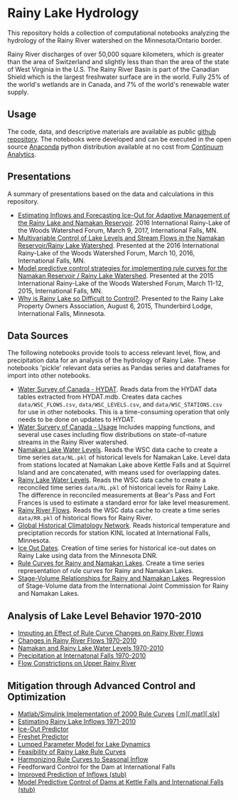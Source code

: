# Rainy Lake Hydrology

This repository holds a collection of computational notebooks analyzing the hydrology of the Rainy River watershed on the Minnesota/Ontario border. 

Rainy River discharges of over 50,000 square kilometers, which is greater than the area of Switzerland and slightly less than than the area of the state of West Virginia in the U.S. The Rainy River Basin is part of the Canadian Shield which is the largest freshwater surface are in the world. Fully 25% of the world's wetlands are in Canada, and 7% of the world's renewable water supply.

## Usage

The code, data, and descriptive materials are available as public [github repository](https://github.com/jckantor/Rainy-Lake-Hydrology). The notebooks were developed and can be executed in the open source [Anaconda](https://www.continuum.io/downloads) python distribution available at no cost from [Continuum Analytics](https://www.continuum.io/).

## Presentations

A summary of presentations based on the data and calculations in this repository. 

* [Estimating Inflows and Forecasting Ice-Out for Adaptive Management of the Rainy Lake and Namakan Reservoir](https://docs.google.com/presentation/d/1Sb2jcpGald0PixVG0X6MljYXRJnRvAKkBgfKyz9ogbE/pub?start=false&loop=false&delayms=3000&slide=id.g161129bc08_1_1909). 2016 International Rainy-Lake of the Woods Watershed Forum, March 9, 2017, International Falls, MN.
* [Multivariable Control of Lake Levels and Stream Flows in the Namakan Reservoir/Rainy Lake Watershed](https://github.com/jckantor/Rainy-Lake-Hydrology/blob/master/presentations/Watershed%20Forum%202016/Watershed_Forum_2016_Slides.pdf). Presented at the 2016 International Rainy-Lake of the Woods Watershed Forum, March 10, 2016, International Falls, MN.
* [Model predictive control strategies for implementing rule curves for the Namakan Reservoir / Rainy Lake Watershed](https://github.com/jckantor/Rainy-Lake-Hydrology/blob/master/presentations/Watershed%20Forum%202015/Watershed_Forum_2015_Slides.pdf). Presented at the 2015 International Rainy-Lake of the Woods Watershed Forum, March 11-12, 2015, International Falls, MN.
* [Why is Rainy Lake so Difficult to Control?](https://github.com/jckantor/Rainy-Lake-Hydrology/blob/master/presentations/RLPOA%20Open%20House%202015%20Fort%20Frances/RLPOA_Open_House_2015_Slides.pdf). Presented to the Rainy Lake Property Owners Association, August 6, 2015, Thunderbird Lodge, International Falls, Minnesota.

## Data Sources

The following notebooks provide tools to access relevant level, flow, and precipitation data for an analysis of the hydrology of Rainy Lake. These notebooks 'pickle' relevant data series as Pandas series and dataframes for import into other notebooks.

* [Water Survey of Canada - HYDAT](http://nbviewer.jupyter.org/github/jckantor/Rainy-Lake-Hydrology/blob/master/notebooks/Water_Survey_of_Canada_HYDAT.ipynb). Reads data from the HYDAT data tables extracted from HYDAT.mdb. Creates data caches `data/WSC_FLOWS.csv`, `data/WSC_LEVELS.csv`, and `data/WSC_STATIONS.csv` for use in other notebooks. This is a time-consuming operation that only needs to be done on updates to HYDAT.
* [Water Survery of Canada - Usage](http://nbviewer.jupyter.org/github/jckantor/Rainy-Lake-Hydrology/blob/master/notebooks/Water_Survey_of_Canada_Usage.ipynb) Includes mapping functions, and several use cases including flow distributions on state-of-nature streams in the Rainy River watershed.
* [Namakan Lake Water Levels](http://nbviewer.jupyter.org/github/jckantor/Rainy-Lake-Hydrology/blob/master/notebooks/Namakan_Lake_Water_Levels.ipynb). Reads the WSC data cache to create a time series `data/NL.pkl` of historical levels for Namakan Lake. Level data from stations located at Namakan Lake above Kettle Falls and at Squirrel Island and are concatenated, with means used for overlapping dates.
* [Rainy Lake Water Levels](http://nbviewer.jupyter.org/github/jckantor/Rainy-Lake-Hydrology/blob/master/notebooks/Rainy_Lake_Water_Levels.ipynb). Reads the WSC data cache to create a reconciled time series `data/RL.pkl` of historical levels for Rainy Lake.  The difference in reconciled measurements at Bear's Pass and Fort Frances is used to estimate a standard error for lake level measurement.
* [Rainy River Flows](http://nbviewer.jupyter.org/github/jckantor/Rainy-Lake-Hydrology/blob/master/notebooks/Rainy_River_Flows.ipynb). Reads the WSC data cache to create a time series `data/RR.pkl` of historical flows for Rainy River.  
* [Global Historical Climatology Network](http://nbviewer.jupyter.org/github/jckantor/Rainy-Lake-Hydrology/blob/master/notebooks/Global_Historical_Climatology_Network.ipynb). Reads historical temperature and preciptation records for station KINL located at International Falls, Minnesota.
* [Ice Out Dates](http://nbviewer.jupyter.org/github/jckantor/Rainy-Lake-Hydrology/blob/master/notebooks/Ice_Out_Dates.ipynb). Creation of time series for historical ice-out dates on Rainy Lake using data from the Minnesota DNR.
* [Rule Curves for Rainy and Namakan Lakes](http://nbviewer.jupyter.org/github/jckantor/Rainy-Lake-Hydrology/blob/master/notebooks/Rule_Curves_for_Rainy_and_Namakan_Lakes.ipynb). Create a time series representation of rule curves for Rainy and Namakan Lakes.
* [Stage-Volume Relationships for Rainy and Namakan Lakes](http://nbviewer.jupyter.org/github/jckantor/Rainy-Lake-Hydrology/blob/master/notebooks/Stage-Volume_Relationships.ipynb). Regression of Stage-Volume data from the International Joint Commission for Rainy and Namakan Lakes.

## Analysis of Lake Level Behavior 1970-2010

* [Imputing an Effect of Rule Curve Changes on Rainy River Flows](http://nbviewer.jupyter.org/github/jckantor/Rainy-Lake-Hydrology/blob/master/notebooks/Imputing_an_Effect_of_Rule_Curve_Changes_on_Rainy_River_Flows.ipynb)
* [Changes in Rainy River Flows 1970-2010](http://nbviewer.jupyter.org/github/jckantor/Rainy-Lake-Hydrology/blob/master/notebooks/Changes_in_Rainy_River_Flows_1970-2010.ipynb)
* [Namakan and Rainy Lake Water Levels 1970-2010](http://nbviewer.jupyter.org/github/jckantor/Rainy-Lake-Hydrology/blob/master/notebooks/Namakan_and_Rainy_Lake_Water_Levels_1970-2010.ipynb)
* [Precipitation at Internatonal Falls 1970-2010](http://nbviewer.jupyter.org/github/jckantor/Rainy-Lake-Hydrology/blob/master/notebooks/Precipitation_at_International_Falls_1970-2010.ipynb)
* [Flow Constrictions on Upper Rainy River](http://nbviewer.jupyter.org/github/jckantor/Rainy-Lake-Hydrology/blob/master/notebooks/Flow_Constrictions_on_Upper_Rainy_River.ipynb)

## Mitigation through Advanced Control and Optimization ###

* [Matlab/Simulink Implementation of 2000 Rule Curves](http://nbviewer.jupyter.org/github/jckantor/Rainy-Lake-Hydrology/blob/master/matlab/Rainy_Lake_Simulation_Model.pdf) [[.m](https://github.com/jckantor/Rainy-Lake-Hydrology/blob/master/Rainy_Lake_Simulation_Model_Script.m)][[.mat](http://jckantor.github.io/Rainy-Lake-Hydrology/pdf/Rainy)][[.slx](https://github.com/jckantor/Rainy-Lake-Hydrology/blob/master/Rainy_Lake_Simulation_Model.slx)]
* [Estimating Rainy Lake Inflows 1971-2010](http://nbviewer.jupyter.org/github/jckantor/Rainy-Lake-Hydrology/blob/master/notebooks/Estimating_Rainy_Lake_Inflows_1971-2010.ipynb)
* [Ice-Out Predictor](http://nbviewer.jupyter.org/github/jckantor/Rainy-Lake-Hydrology/blob/master/notebooks/Ice_Out_Predictor_for_Rainy_Lake.ipynb)
* [Freshet Predictor](http://nbviewer.jupyter.org/github/jckantor/Rainy-Lake-Hydrology/blob/master/notebooks/Freshet_Predictor_for_Rainy_Lake.ipynb)
* [Lumped Parameter Model for Lake Dynamics](http://nbviewer.jupyter.org/github/jckantor/Rainy-Lake-Hydrology/blob/master/notebooks/Lumped_Parameter_Model_for_Lake_Dynamics.ipynb)
* [Feasibility of Rainy Lake Rule Curves](http://nbviewer.jupyter.org/github/jckantor/Rainy-Lake-Hydrology/blob/master/notebooks/Feasibility_of_Rainy_Lake_Rule_Curves.ipynb)
* [Harmonizing Rule Curves to Seasonal Inflow](http://nbviewer.jupyter.org/github/jckantor/Rainy-Lake-Hydrology/blob/master/notebooks/Harmonizing_Rule_Curves_to_Seasonal_Inflows.ipynb)
* Feedforward Control for the Dam at International Falls
* [Improved Prediction of Inflows (stub)](http://nbviewer.jupyter.org/github/jckantor/Rainy-Lake-Hydrology/blob/master/notebooks/Improved_Prediction_of_Inflows.ipynb)
* [Model Predictive Control of Dams at Kettle Falls and International Falls (stub)](http://nbviewer.jupyter.org/github/jckantor/Rainy-Lake-Hydrology/blob/master/notebooks/Model_Predictive_Control_of_Dams_at_Kettle_Falls_and_International_Falls.ipynb)